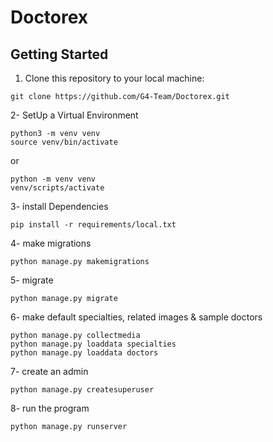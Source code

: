 # Doctorex

## Getting Started
1. Clone this repository to your local machine:
```
git clone https://github.com/G4-Team/Doctorex.git
```
2- SetUp a Virtual Environment
```
python3 -m venv venv
source venv/bin/activate
```
or
```
python -m venv venv
venv/scripts/activate
```
3- install Dependencies
```
pip install -r requirements/local.txt
```
4- make migrations
```
python manage.py makemigrations
```
5- migrate
```
python manage.py migrate
```
6- make default specialties, related images & sample doctors
```
python manage.py collectmedia
python manage.py loaddata specialties
python manage.py loaddata doctors
```
7- create an admin
```
python manage.py createsuperuser
```
8- run the program
```
python manage.py runserver
```